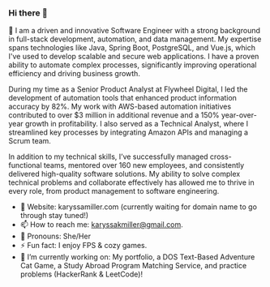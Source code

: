 ### Hi there 👋


💬 I am a driven and innovative Software Engineer with a strong background in full-stack development, automation, and data management. My expertise spans technologies like Java, Spring Boot, PostgreSQL, and Vue.js, which I've used to develop scalable and secure web applications. I have a proven ability to automate complex processes, significantly improving operational efficiency and driving business growth.

During my time as a Senior Product Analyst at Flywheel Digital, I led the development of automation tools that enhanced product information accuracy by 82%. My work with AWS-based automation initiatives contributed to over $3 million in additional revenue and a 150% year-over-year growth in profitability. I also served as a Technical Analyst, where I streamlined key processes by integrating Amazon APIs and managing a Scrum team.

In addition to my technical skills, I’ve successfully managed cross-functional teams, mentored over 160 new employees, and consistently delivered high-quality software solutions. My ability to solve complex technical problems and collaborate effectively has allowed me to thrive in every role, from product management to software engineering.

- 🌱 Website: karyssamiller.com (currently waiting for domain name to go through stay tuned!) 
- 📫 How to reach me: karyssakmiller@gmail.com.
- 👯 Pronouns: She/Her
- ⚡ Fun fact: I enjoy FPS & cozy games.
- 🔭 I’m currently working on: My portfolio, a DOS Text-Based Adventure Cat Game, a Study Abroad Program Matching Service, and practice problems (HackerRank & LeetCode)!

